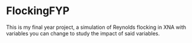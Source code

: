 # FlockingFYP
This is my final year project, a simulation of Reynolds flocking in XNA with variables you can change to study the impact of said variables.
